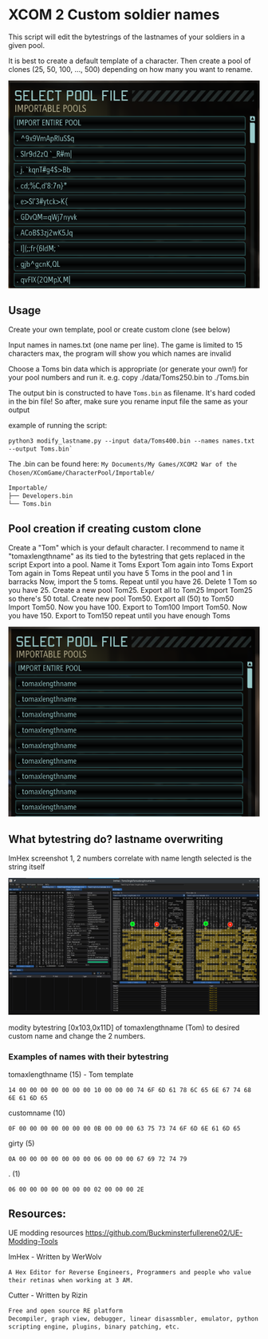 # XCOM 2 Custom soldier names

This script will edit the bytestrings of the lastnames of your soldiers in a given pool.

It is best to create a default template of a character. Then create a pool of clones (25, 50, 100, ..., 500) depending on how many you want to rename.

![Ingame result](img/screenshot_pool.png)

## Usage

Create your own template, pool or create custom clone (see below)

Input names in names.txt (one name per line). The game is limited to 15 characters max, the program will show you which names are invalid

Choose a Toms bin data  which is appropriate (or generate your own!) for your pool numbers and run it. e.g. copy ./data/Toms250.bin to ./Toms.bin

The output bin is constructed to have `Toms.bin` as filename. It's hard coded in the bin file! So after, make sure you rename input file the same as your output

example of running the script:
```
python3 modify_lastname.py --input data/Toms400.bin --names names.txt --output Toms.bin`
```

The .bin can be found here:
`My Documents/My Games/XCOM2 War of the Chosen/XComGame/CharacterPool/Importable/`
```
Importable/
├── Developers.bin
└── Toms.bin
```

## Pool creation if creating custom clone

Create a "Tom" which is your default character. I recommend to name it "tomaxlengthname" as its tied to the bytestring that gets replaced in the script
Export into a pool. Name it Toms
Export Tom again into Toms
Export Tom again in Toms
Repeat until you have 5 Toms in the pool and 1 in barracks
Now, import the 5 toms. Repeat until you have 26.
Delete 1 Tom so you have 25.
Create a new pool Tom25. Export all to Tom25
Import Tom25 so there's 50 total.
Create new pool Tom50. Export all (50) to Tom50  
Import Tom50. Now you have 100. Export to Tom100
Import Tom50. Now you have 150. Export to Tom150
repeat until you have enough Toms


![Ingame result](img/screenshot_clones.png)

## What bytestring do? lastname overwriting

ImHex screenshot
1, 2 numbers correlate with name length
selected is the string itself

![Im Hex screenshot](img/ImHex_screenshot.png)

modity bytestring [0x103,0x11D] of tomaxlengthname (Tom) to desired custom name and change the 2 numbers.

### Examples of names with their bytestring

tomaxlengthname (15) - Tom template
```
14 00 00 00 00 00 00 00 10 00 00 00 74 6F 6D 61 78 6C 65 6E 67 74 68 6E 61 6D 65
```

customname (10)
```
0F 00 00 00 00 00 00 00 0B 00 00 00 63 75 73 74 6F 6D 6E 61 6D 65

```

girty (5)
```
0A 00 00 00 00 00 00 00 06 00 00 00 67 69 72 74 79
```

. (1)
```
06 00 00 00 00 00 00 00 02 00 00 00 2E
```

## Resources:


UE modding resources
https://github.com/Buckminsterfullerene02/UE-Modding-Tools

ImHex - Written by WerWolv

    A Hex Editor for Reverse Engineers, Programmers and people who value their retinas when working at 3 AM.

Cutter - Written by Rizin

    Free and open source RE platform
    Decompiler, graph view, debugger, linear disassmbler, emulator, python scripting engine, plugins, binary patching, etc.



